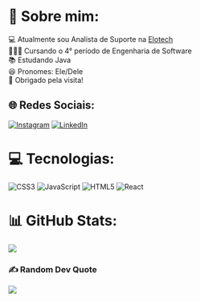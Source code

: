 # 👾 Sobre mim:
💻 Atualmente sou Analista de Suporte na <a href="https://www.elotech.com.br">Elotech</a><br>👨🏽‍🎓 Cursando o 4° período de Engenharia de Software<br>📚 Estudando Java<br>😆 Pronomes: Ele/Dele<br>🤗 Obrigado pela visita!


## 🌐 Redes Sociais:
[![Instagram](https://img.shields.io/badge/Instagram-%23E4405F.svg?logo=Instagram&logoColor=white)](https://instagram.com/ricardo_tagami) [![LinkedIn](https://img.shields.io/badge/LinkedIn-%230077B5.svg?logo=linkedin&logoColor=white)](https://linkedin.com/in/ricardo-francisco2710) 

# 💻 Tecnologias:
![CSS3](https://img.shields.io/badge/css3-%231572B6.svg?style=for-the-badge&logo=css3&logoColor=white) ![JavaScript](https://img.shields.io/badge/javascript-%23323330.svg?style=for-the-badge&logo=javascript&logoColor=%23F7DF1E) ![HTML5](https://img.shields.io/badge/html5-%23E34F26.svg?style=for-the-badge&logo=html5&logoColor=white) ![React](https://img.shields.io/badge/react-%2320232a.svg?style=for-the-badge&logo=react&logoColor=%2361DAFB)
# 📊 GitHub Stats:

![](https://github-readme-streak-stats.herokuapp.com/?user=RicardooFilho&theme=vision-friendly-dark&hide_border=false)<br/>


### ✍️ Random Dev Quote
![](https://quotes-github-readme.vercel.app/api?type=horizontal&theme=gruvbox)

<!-- Proudly created with GPRM ( https://gprm.itsvg.in ) -->
